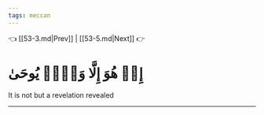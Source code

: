 ```yaml
---
tags: meccan
---
```


👈 [[53-3.md|Prev]] | [[53-5.md|Next]] 👉

# إِنۡ هُوَ إِلَّا وَحۡيٞ يُوحَىٰ

It is not but a revelation revealed

---

